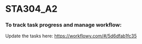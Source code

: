 # STA304_A2
### To track task progress and manage workflow:
Update the tasks here: https://workflowy.com/#/5d6dfab1fc35
